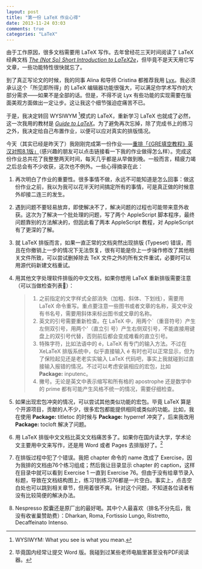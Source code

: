 ```yaml
---
layout: post
title: "第一份 LaTeX 作业心得"
date: 2013-11-24 03:03
comments: true
categories: "LaTeX"
---
```


由于工作原因，很多文档需要用 LaTeX 写作。去年曾经花三天时间阅读了 LaTeX 经典文档 <a href="http://mirror.ox.ac.uk/sites/ctan.org/info/lshort/english/lshort.pdf" target="_blank"  title="The (Not So) Short Introduction to LaTeX2e">*The (Not So) Short Introduction to LaTeX2e*</a>，但毕竟不是天天用它写文章，一些功能特性很快就忘了。

到了真正写论文的时候，我的同事 Alina 和导师 Cristina 都推荐我用 <a href="http://www.lyx.org" target="_blank" title="Lyx">Lyx</a>。我必须承认这个「所见即所得」的 LaTeX 编辑器功能很强大，可以满足你学术写作的大部分需求——如果不是全部的话。但是，不得不说 Lyx 有些功能的实现需要在版面美观方面做出一定让步。这让我这个细节强迫症痛苦不已。
<!--more-->

于是，我决定转回 WYSIWYM [^1]模式的 LaTeX，重新学习 LaTeX 也就成了必然，这一次我用的教材是 <a href="http://www.amazon.com/Guide-LaTeX-Edition-Helmut-Kopka-ebook/dp/B00256Z3G8/ref=tmm_kin_title_0?ie=UTF8&qid=1385070416&sr=8-1" target="_blank">*Guide to LaTeX*</a>。为了避免再次忘掉，除了完成书上的练习之外，我决定给自己布置作业，以便可以应对真实的排版情况。

今天（其实已经是昨天了）我刚刚完成第一份作业——<a href="http://haohailong.net/archives/3233" target="_blank">重排「《GRE填空教程》英汉对照8.1版」</a>（感兴趣的朋友可以点击链接看一下我的作业做得怎么样）。完成这份作业总共花了我整整两天时间，每天几乎都是从早做到晚。一般而言，精疲力竭之后总会有不少收获，这次也不例外。一些心得摘录在此：

1. 再次明白了作业的重要性。很多事情不做，永远不可能知道是怎么回事：做这份作业之前，我以为我可以花半天时间搞定所有的事情，可是真正做的时候意外却接二连三的发生。
2. 遇到问题不要轻易放弃，即使解决不了，解决问题的过程也可能带来意外收获。这次为了解决一个批处理的问题，写了两个 AppleScript 脚本程序，最终问题靠别的方法解决的，但因此看了两本 AppleScript 教程，对 AppleScript 有了更深的了解。
3. 就 LaTeX 排版而言，如果一直正常的文档突然出现排版 (Typeset) 错误，而且在你撤销上一步的情况下无法恢复，很有可能是你上一步操作修改了其他相关文件所致，可以尝试删掉除去 TeX 文件之外的所有文件重试，必要时可以用源代码新建文档重试。
4. 用其他文字处理软件排版的中文文档，如果你想用 LaTeX 重新排版需要注意（可以当做检查列表）：

	> 1. 之前指定的文字样式全部消失（加粗、斜体、下划线），需要用 LaTeX 命令重写。重点要注意一些图书或者文章的名称，英文中没有书名号，需要用斜体来标出图书或文章的名称。
	> 2. 英文的引号需要重新检查。在 LaTeX 中，用两个`（重音符号）产生左侧双引号，用两个'（直立引 号）产生右侧双引号，不能直接用键盘上的双引号代替，否则前后都会变成难看的直立引号。
	> 3. 特殊字符，比如法语中的 é，LaTeX 有专门的输入方法。不过在 XeLaTeX 排版系统中，似乎直接输入 é 有时也可以正常显示，但为了保险起见还是老老实实输入 LaTeX 代码吧，事实上我就碰到过直接输入报错的情况。不过可以考虑安装相应的宏包，比如 **Package:** inputenc。
	> 4. 撇号。无论是英文中表示缩写和所有格的 apostrophe 还是数学中的 prime 都有可能产生风格不统一的情况，需要仔细检查。

5. 如果出现宏包冲突的情况，可以尝试其他类似功能的宏包。毕竟 LaTeX 算是个开源项目，贡献的人不少，很多宏包都能提供相同或类似的功能。比如，我在使用 **Package:** titletoc 的时候与 **Package:** hyperref 冲突了，后来我改用 **Package:** tocloft 解决了问题。
6. 用 LaTeX 排版中文文档比英文文档痛苦多了。如果你在国内读大学，学术论文主要用中文来写作，还是用 Word 或者 Pages 去排版好了。[^2]
7. 在排版过程中犯了个错误。我把 chapter 命令的 name 改成了 Exercise，因为我排的文档由76个练习组成；然后我让目录显示 chapter 的 caption，这样在目录中就可以看到 Exercise 1 一直到 Exercise 76。但由于没有给章节录入标题，导致在文档结构图上，练习1到练习76都是一片空白。事实上，点击空白处也可以跳到相关章节，但用着很不爽。针对这个问题，不知道各位读者有没有比较简便的解决办法。
8. Nespresso 胶囊还是原厂出的最好喝。其中个人最喜欢（排名不分先后，我没有收雀巢赞助费）：Dharkan, Roma, Fortissio Lungo, Ristretto, Decaffeinato Intenso.

[^1]: WYSIWYM: What you see is what you mean.
[^2]: 毕竟国内经常让提交 Word 版。我碰到过某些老师电脑里甚至没有PDF阅读器。